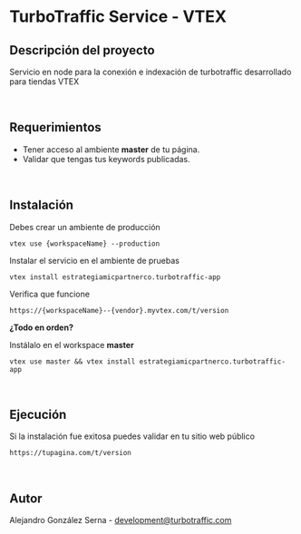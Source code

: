 # TurboTraffic Service - VTEX

## Descripción del proyecto

Servicio en node para la conexión e indexación de turbotraffic desarrollado para tiendas VTEX

<br/>

## Requerimientos

- Tener acceso al ambiente **master** de tu página.
- Validar que tengas tus keywords publicadas.

<br/>

## Instalación

Debes crear un ambiente de producción

```
vtex use {workspaceName} --production
```

Instalar el servicio en el ambiente de pruebas

```
vtex install estrategiamicpartnerco.turbotraffic-app
```

Verifica que funcione

```
https://{workspaceName}--{vendor}.myvtex.com/t/version
```

**¿Todo en orden?**

Instálalo en el workspace **master**

```
vtex use master && vtex install estrategiamicpartnerco.turbotraffic-app
```

<br/>

## Ejecución

Si la instalación fue exitosa puedes validar en tu sitio web público

```
https://tupagina.com/t/version
```

<br/>

## Autor

Alejandro González Serna - development@turbotraffic.com

